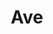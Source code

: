 ---
title: Ave
src: /works_files/Ave/Home.html
host: false

name: Сайт интернет-магазина Ave
desc: Верстка многостраничного интернет-магазина одежды, аддаптив
img_url: /assets/images/src/Portfolio/Ave.jpg
adapted: true
---